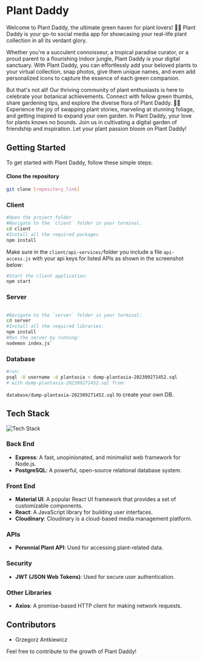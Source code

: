 # Plant Daddy

Welcome to Plant Daddy, the ultimate green haven for plant lovers! 🌿🌸 Plant Daddy is your go-to social media app for showcasing your real-life plant collection in all its verdant glory.

Whether you're a succulent connoisseur, a tropical paradise curator, or a proud parent to a flourishing indoor jungle, Plant Daddy is your digital sanctuary. With Plant Daddy, you can effortlessly add your beloved plants to your virtual collection, snap photos, give them unique names, and even add personalized icons to capture the essence of each green companion.

But that's not all! Our thriving community of plant enthusiasts is here to celebrate your botanical achievements. Connect with fellow green thumbs, share gardening tips, and explore the diverse flora of Plant Daddy. 🌼🌱 Experience the joy of swapping plant stories, marveling at stunning foliage, and getting inspired to expand your own garden. In Plant Daddy, your love for plants knows no bounds. Join us in cultivating a digital garden of friendship and inspiration. Let your plant passion bloom on Plant Daddy!

## Getting Started

To get started with Plant Daddy, follow these simple steps:

#### Clone the repository

```bash
git clone [repository_link]
```

### Client

```bash
#Open the project folder
#Navigate to the `client` folder in your terminal.
cd client
#Install all the required packages
npm install
```

Make sure in the `client/api-services/`folder you include a file `api-access.js` with your api keys for listed APIs as shown in the screenshot below:

```bash
#Start the client application:
npm start
```

### Server

```bash

#Navigate to the `server` folder in your terminal:
cd server
#Install all the required libraries:
npm install
#Run the server by running:
nodemon index.js`
```

### Database

```bash
#run:
psql -U username -d plantasia < dump-plantasia-202309271452.sql
# with dump-plantasia-202309271452.sql from:
```

`database/dump-plantasia-202309271452.sql`
to create your own DB.

## Tech Stack

![Tech Stack](https://skillicons.dev/icons?i=js,react,postgres,express,postgres,nodejs,css,docker,materialui)

### Back End

- **Express**: A fast, unopinionated, and minimalist web framework for Node.js.
- **PostgreSQL**: A powerful, open-source relational database system.

### Front End

- **Material UI**: A popular React UI framework that provides a set of customizable components.
- **React**: A JavaScript library for building user interfaces.
- **Cloudinary**: Cloudinary is a cloud-based media management platform.

### APIs

- **Perennial Plant API**: Used for accessing plant-related data.

### Security

- **JWT (JSON Web Tokens)**: Used for secure user authentication.

### Other Libraries

- **Axios**: A promise-based HTTP client for making network requests.

## Contributors

- Grzegorz Antkiewicz

Feel free to contribute to the growth of Plant Daddy!
